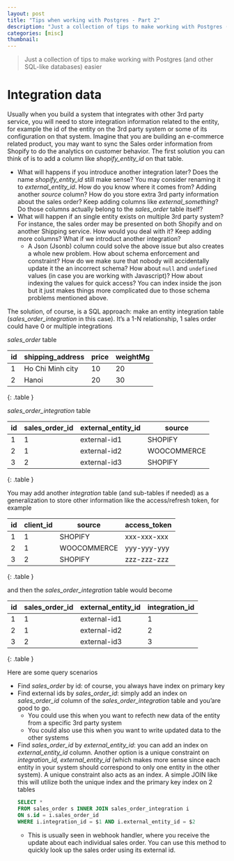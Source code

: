 ```yaml
---
layout: post
title: "Tips when working with Postgres - Part 2"
description: "Just a collection of tips to make working with Postgres (and other SQL-like databases) easier"
categories: [misc]
thumbnail:
---
```


> Just a collection of tips to make working with Postgres (and other SQL-like databases) easier

# Integration data

Usually when you build a system that integrates with other 3rd party service, you will need to store
integration information related to the entity, for example the id of the entity on the 3rd party
system or some of its configuration on that system. Imagine that you are building an e-commerce
related product, you may want to sync the Sales order information from Shopify to do the analytics
on customer behavior. The first solution you can think of is to add a column like
*shopify_entity_id* on that table.

- What will happens if you introduce another integration later? Does the name *shopify_entity_id*
  still make sense? You may consider renaming it to *external_entity_id*. How do you know where it
  comes from? Adding another *source* column? How do you store extra 3rd party information about the
  sales order? Keep adding columns like *external_something*? Do those columns actually belong to
  the *sales_order* table itself?
- What will happen if an single entity exists on multiple 3rd party system? For instance, the sales
  order may be presented on both Shopify and on another Shipping service. How would you deal with
  it? Keep adding more columns? What if we introduct another integration?
  - A Json (Jsonb) column could solve the above issue but also creates a whole new problem. How
      about schema enforcement and constraint? How do we make sure that nobody will accidentally
      update it the an incorrect schema? How about `null` and `undefined` values (in case you are
      working with Javascript)? How about indexing the values for quick access? You can index inside
      the json but it just makes things more complicated due to those schema problems mentioned
      above.

The solution, of course, is a SQL approach: make an entity integration table
(*sales_order_integration* in this case). It’s a 1-N relationship, 1 sales order could have 0 or
multiple integrations

*sales_order* table

| id | shipping_address | price | weightMg |
|----|------------------|-------|----------|
| 1  | Ho Chi Minh city | 10    | 20       |
| 2  | Hanoi            | 20    | 30       |
{: .table }

*sales_order_integration* table

| id | sales_order_id | external_entity_id | source      |
|----|----------------|--------------------|-------------|
| 1  | 1              | external-id1       | SHOPIFY     |
| 2  | 1              | external-id2       | WOOCOMMERCE |
| 3  | 2              | external-id3       | SHOPIFY     |
{: .table }

<!-- more -->

You may add another *integration* table (and sub-tables if needed) as a generalization to store
other information like the access/refresh token, for example

| id | client_id | source      | access_token |
|----|-----------|-------------|--------------|
| 1  | 1         | SHOPIFY     | xxx-xxx-xxx  |
| 2  | 1         | WOOCOMMERCE | yyy-yyy-yyy  |
| 3  | 2         | SHOPIFY     | zzz-zzz-zzz  |
{: .table }

and then the *sales_order_integration* table would become

| id | sales_order_id | external_entity_id | integration_id |
|----|----------------|--------------------|----------------|
| 1  | 1              | external-id1       | 1              |
| 2  | 1              | external-id2       | 2              |
| 3  | 2              | external-id3       | 3              |
{: .table }

Here are some query scenarios
- Find *sales_order* by id: of course, you always have index on primary key
- Find external ids by *sales_order_id*: simply add an index on *sales_order_id* column of the
  *sales_order_integration* table and you’are good to go.
  - You could use this when you want to refecth new data of the entity from a specific 3rd party system
  - You could also use this when you want to write updated data to the other systems
- Find *sales_order_id* by *external_entity_id*: you can add an index on *external_entity_id*
  column. Another option is a unique constraint on *integration_id, external_entity_id* (which makes
  more sense since each entity in your system should correspond to only one entity in the other
  system). A unique constraint also acts as an index. A simple JOIN like this will utilize both the
  unique index and the primary key index on 2 tables
  ```sql
  SELECT *
  FROM sales_order s INNER JOIN sales_order_integration i
  ON s.id = i.sales_order_id
  WHERE i.integration_id = $1 AND i.external_entity_id = $2
  ```
  - This is usually seen in webhook handler, where you receive the update about each individual
    sales order. You can use this method to quickly look up the sales order using its external id.
